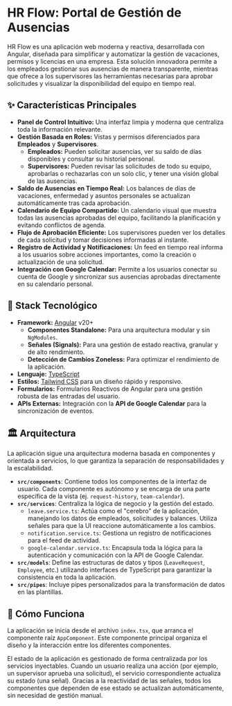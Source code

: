 
# HR Flow: Portal de Gestión de Ausencias

HR Flow es una aplicación web moderna y reactiva, desarrollada con Angular, diseñada para simplificar y automatizar la gestión de vacaciones, permisos y licencias en una empresa. Esta solución innovadora permite a los empleados gestionar sus ausencias de manera transparente, mientras que ofrece a los supervisores las herramientas necesarias para aprobar solicitudes y visualizar la disponibilidad del equipo en tiempo real.

## ✨ Características Principales

- **Panel de Control Intuitivo:** Una interfaz limpia y moderna que centraliza toda la información relevante.
- **Gestión Basada en Roles:** Vistas y permisos diferenciados para **Empleados** y **Supervisores**.
  - **Empleados:** Pueden solicitar ausencias, ver su saldo de días disponibles y consultar su historial personal.
  - **Supervisores:** Pueden revisar las solicitudes de todo su equipo, aprobarlas o rechazarlas con un solo clic, y tener una visión global de las ausencias.
- **Saldo de Ausencias en Tiempo Real:** Los balances de días de vacaciones, enfermedad y asuntos personales se actualizan automáticamente tras cada aprobación.
- **Calendario de Equipo Compartido:** Un calendario visual que muestra todas las ausencias aprobadas del equipo, facilitando la planificación y evitando conflictos de agenda.
- **Flujo de Aprobación Eficiente:** Los supervisores pueden ver los detalles de cada solicitud y tomar decisiones informadas al instante.
- **Registro de Actividad y Notificaciones:** Un feed en tiempo real informa a los usuarios sobre acciones importantes, como la creación o actualización de una solicitud.
- **Integración con Google Calendar:** Permite a los usuarios conectar su cuenta de Google y sincronizar sus ausencias aprobadas directamente en su calendario personal.

## 🚀 Stack Tecnológico

- **Framework:** [Angular](https://angular.dev/) v20+
  - **Componentes Standalone:** Para una arquitectura modular y sin `NgModules`.
  - **Señales (Signals):** Para una gestión de estado reactiva, granular y de alto rendimiento.
  - **Detección de Cambios Zoneless:** Para optimizar el rendimiento de la aplicación.
- **Lenguaje:** [TypeScript](https://www.typescriptlang.org/)
- **Estilos:** [Tailwind CSS](https://tailwindcss.com/) para un diseño rápido y responsivo.
- **Formularios:** Formularios Reactivos de Angular para una gestión robusta de las entradas del usuario.
- **APIs Externas:** Integración con la **API de Google Calendar** para la sincronización de eventos.

## 🏛️ Arquitectura

La aplicación sigue una arquitectura moderna basada en componentes y orientada a servicios, lo que garantiza la separación de responsabilidades y la escalabilidad.

- **`src/components`**: Contiene todos los componentes de la interfaz de usuario. Cada componente es autónomo y se encarga de una parte específica de la vista (ej. `request-history`, `team-calendar`).
- **`src/services`**: Centraliza la lógica de negocio y la gestión del estado.
  - `leave.service.ts`: Actúa como el "cerebro" de la aplicación, manejando los datos de empleados, solicitudes y balances. Utiliza señales para que la UI reaccione automáticamente a los cambios.
  - `notification.service.ts`: Gestiona un registro de notificaciones para el feed de actividad.
  - `google-calendar.service.ts`: Encapsula toda la lógica para la autenticación y comunicación con la API de Google Calendar.
- **`src/models`**: Define las estructuras de datos y tipos (`LeaveRequest`, `Employee`, etc.) utilizando interfaces de TypeScript para garantizar la consistencia en toda la aplicación.
- **`src/pipes`**: Incluye pipes personalizados para la transformación de datos en las plantillas.

## 🏁 Cómo Funciona

La aplicación se inicia desde el archivo `index.tsx`, que arranca el componente raíz `AppComponent`. Este componente principal organiza el diseño y la interacción entre los diferentes componentes.

El estado de la aplicación es gestionado de forma centralizada por los servicios inyectables. Cuando un usuario realiza una acción (por ejemplo, un supervisor aprueba una solicitud), el servicio correspondiente actualiza su estado (una señal). Gracias a la reactividad de las señales, todos los componentes que dependen de ese estado se actualizan automáticamente, sin necesidad de gestión manual.

